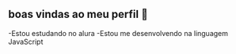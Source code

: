## boas vindas ao meu perfil 💙



-Estou estudando no alura
-Estou me desenvolvendo na linguagem JavaScript
